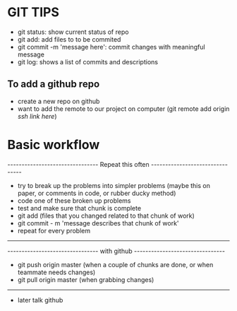 # GIT TIPS

- git status:                     show current status of repo
- git add:                        add files to to be commited 
- git commit -m 'message here':   commit changes with meaningful message
- git log:                        shows a list of commits and descriptions

## To add a github repo
- create a new repo on github
- want to add the remote to our project on computer (git remote add origin _ssh link here_)

# Basic workflow
-------------------------------- Repeat this often --------------------------------
- try to break up the problems into simpler problems (maybe this on paper, or comments in code, or rubber ducky method)
- code one of these broken up problems 
- test and make sure that chunk is complete
- git add (files that you changed related to that chunk of work)
- git commit - m 'message describes that chunk of work'
- repeat for every problem
---

-------------------------------- with github --------------------------------
- git push origin master (when a couple of chunks are done, or when teammate needs changes)
- git pull origin master (when grabbing changes)
---


- later talk github
